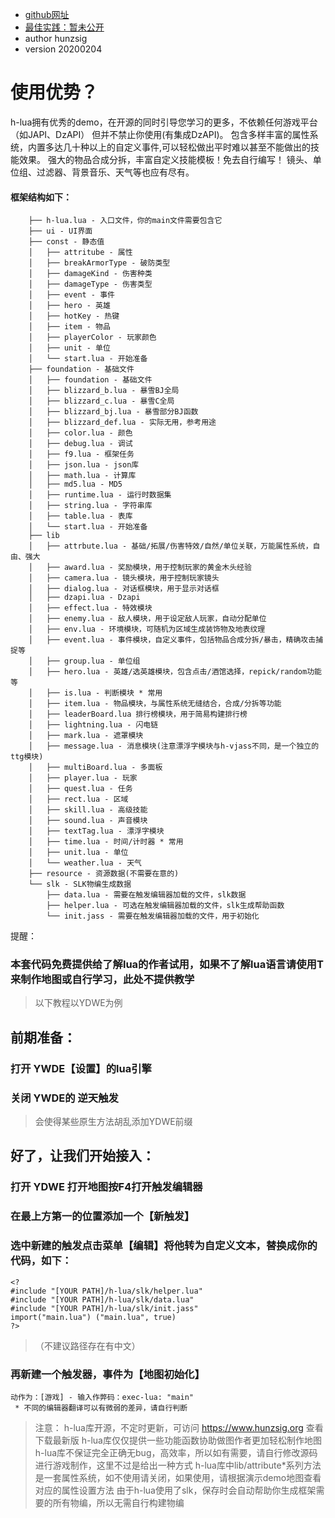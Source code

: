  * [github网址](https://github.com/hunzsig-warcraft3/h-lua)
 * [最佳实践：暂未公开](https://github.com/hunzsig/w3x-my-tower)
 * author hunzsig
 * version 20200204

# 使用优势？
h-lua拥有优秀的demo，在开源的同时引导您学习的更多，不依赖任何游戏平台（如JAPI、DzAPI）
但并不禁止你使用(有集成DzAPI)。
包含多样丰富的属性系统，内置多达几十种以上的自定义事件,可以轻松做出平时难以甚至不能做出的技能效果。
强大的物品合成分拆，丰富自定义技能模板！免去自行编写！
镜头、单位组、过滤器、背景音乐、天气等也应有尽有。

#### 框架结构如下：
```
    ├── h-lua.lua - 入口文件，你的main文件需要包含它
    ├── ui - UI界面
    ├── const - 静态值
    │   ├── attritube - 属性
    │   ├── breakArmorType - 破防类型
    │   ├── damageKind - 伤害种类
    │   ├── damageType - 伤害类型
    │   ├── event - 事件
    │   ├── hero - 英雄
    │   ├── hotKey - 热键
    │   ├── item - 物品
    │   ├── playerColor - 玩家颜色
    │   ├── unit - 单位
    │   └── start.lua - 开始准备
    ├── foundation - 基础文件
    │   ├── foundation - 基础文件
    │   ├── blizzard_b.lua - 暴雪BJ全局
    │   ├── blizzard_c.lua - 暴雪C全局
    │   ├── blizzard_bj.lua - 暴雪部分BJ函数
    │   ├── blizzard_def.lua - 实际无用，参考用途
    │   ├── color.lua - 颜色
    │   ├── debug.lua - 调试
    │   ├── f9.lua - 框架任务
    │   ├── json.lua - json库
    │   ├── math.lua - 计算库
    │   ├── md5.lua - MD5
    │   ├── runtime.lua - 运行时数据集
    │   ├── string.lua - 字符串库
    │   ├── table.lua - 表库
    │   └── start.lua - 开始准备
    ├── lib
    │   ├── attrbute.lua - 基础/拓展/伤害特效/自然/单位关联，万能属性系统，自由、强大
    │   ├── award.lua - 奖励模块，用于控制玩家的黄金木头经验
    │   ├── camera.lua - 镜头模块，用于控制玩家镜头
    │   ├── dialog.lua - 对话框模块，用于显示对话框
    │   ├── dzapi.lua - Dzapi
    │   ├── effect.lua - 特效模块
    │   ├── enemy.lua - 敌人模块，用于设定敌人玩家，自动分配单位
    │   ├── env.lua - 环境模块，可随机为区域生成装饰物及地表纹理
    │   ├── event.lua - 事件模块，自定义事件，包括物品合成分拆/暴击，精确攻击捕捉等
    │   ├── group.lua - 单位组
    │   ├── hero.lua - 英雄/选英雄模块，包含点击/酒馆选择，repick/random功能等
    │   ├── is.lua - 判断模块 * 常用
    │   ├── item.lua - 物品模块，与属性系统无缝结合，合成/分拆等功能
    │   ├── leaderBoard.lua 排行榜模块，用于简易构建排行榜
    │   ├── lightning.lua - 闪电链
    │   ├── mark.lua - 遮罩模块
    │   ├── message.lua - 消息模块(注意漂浮字模块与h-vjass不同，是一个独立的ttg模块)
    │   ├── multiBoard.lua - 多面板
    │   ├── player.lua - 玩家
    │   ├── quest.lua - 任务
    │   ├── rect.lua - 区域
    │   ├── skill.lua - 高级技能
    │   ├── sound.lua - 声音模块
    │   ├── textTag.lua - 漂浮字模块
    │   ├── time.lua - 时间/计时器 * 常用
    │   ├── unit.lua - 单位
    │   └── weather.lua - 天气
    ├── resource - 资源数据(不需要在意的)
    └── slk - SLK物编生成数据
        ├── data.lua - 需要在触发编辑器加载的文件，slk数据
        ├── helper.lua - 可选在触发编辑器加载的文件，slk生成帮助函数
        └── init.jass - 需要在触发编辑器加载的文件，用于初始化
```

提醒：
### 本套代码免费提供给了解lua的作者试用，如果不了解lua语言请使用T来制作地图或自行学习，此处不提供教学

> 以下教程以YDWE为例
## 前期准备：
### 打开 YWDE【设置】的lua引擎 
### 关闭 YWDE的 逆天触发
> 会使得某些原生方法胡乱添加YDWE前缀

## 好了，让我们开始接入：
### 打开 YDWE 打开地图按F4打开触发编辑器
### 在最上方第一的位置添加一个【新触发】
### 选中新建的触发点击菜单【编辑】将他转为自定义文本，替换成你的代码，如下：
```
<?
#include "[YOUR PATH]/h-lua/slk/helper.lua"
#include "[YOUR PATH]/h-lua/slk/data.lua"
#include "[YOUR PATH]/h-lua/slk/init.jass"
import("main.lua") ("main.lua", true)
?>
```
> （不建议路径存在有中文）

### 再新建一个触发器，事件为【地图初始化】
```
动作为：[游戏] - 输入作弊码：exec-lua: "main"
 * 不同的编辑器翻译可以有微弱的差异，请自行判断
```

> 注意：
h-lua库开源，不定时更新，可访问 https://www.hunzsig.org 查看下载最新版
h-lua库仅仅提供一些功能函数协助做图作者更加轻松制作地图
h-lua库不保证完全正确无bug，高效率，所以如有需要，请自行修改源码进行游戏制作，这里不过是给出一种方式
h-lua库中lib/attribute*系列方法是一套属性系统，如不使用请关闭，如果使用，请根据演示demo地图查看对应的属性设置方法
由于h-lua使用了slk，保存时会自动帮助你生成框架需要的所有物编，所以无需自行构建物编
